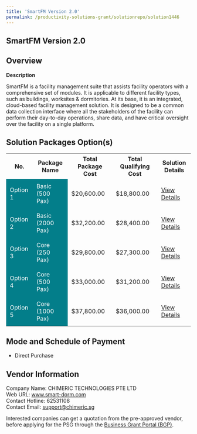 ```yaml
---
title: 'SmartFM Version 2.0'
permalink: /productivity-solutions-grant/solutionrepo/solution1446
---
```


## SmartFM Version 2.0

## Overview

**Description**

SmartFM is a facility management suite that assists facility operators with a comprehensive set of modules. It is applicable to different facility types, such as buildings, worksites & dormitories. At its base, it is an integrated, cloud-based facility management solution. It is designed to be a common data collection interface where all the stakeholders of the facility can perform their day-to-day operations, share data, and have critical oversight over the facility on a single platform.

## Solution Packages Option(s)

<table>
<tr>
<th><b>No.</b></th>
<th><b>Package Name</b></th>
<th><b>Total Package Cost</b></th>
<th><b>Total Qualifying Cost</b></th>
<th><b>Solution Details</b></th>
</tr>
<tr>
<td style='padding: 10px; background-color: #037E8A; color: #FFFFFF;'>Option 1</td>
<td style='padding: 10px; background-color: #037E8A; color: #FFFFFF;'>Basic (500 Pax)</td>
<td style='padding: 10px;'>$20,600.00</td>
<td style='padding: 10px;'>$18,800.00</td>
<td style='padding: 10px;'><a href='/images/psg/CHIMERIC_SmartFM_Desensitised_Annex3_Part1.pdf ' target='_blank'>View Details</a></td>
</tr>
<tr>
<td style='padding: 10px; background-color: #037E8A; color: #FFFFFF;'>Option 2</td>
<td style='padding: 10px; background-color: #037E8A; color: #FFFFFF;'>Basic (2000 Pax)</td>
<td style='padding: 10px;'>$32,200.00</td>
<td style='padding: 10px;'>$28,400.00</td>
<td style='padding: 10px;'><a href='/images/psg/CHIMERIC_SmartFM_Desensitised_Annex3_Part2.pdf ' target='_blank'>View Details</a></td>
</tr>
<tr>
<td style='padding: 10px; background-color: #037E8A; color: #FFFFFF;'>Option 3</td>
<td style='padding: 10px; background-color: #037E8A; color: #FFFFFF;'>Core (250 Pax)</td>
<td style='padding: 10px;'>$29,800.00</td>
<td style='padding: 10px;'>$27,300.00</td>
<td style='padding: 10px;'><a href='/images/psg/CHIMERIC_SmartFM_Desensitised_Annex3_Part3.pdf ' target='_blank'>View Details</a></td>
</tr>
<tr>
<td style='padding: 10px; background-color: #037E8A; color: #FFFFFF;'>Option 4</td>
<td style='padding: 10px; background-color: #037E8A; color: #FFFFFF;'>Core (500 Pax)</td>
<td style='padding: 10px;'>$33,000.00</td>
<td style='padding: 10px;'>$31,200.00</td>
<td style='padding: 10px;'><a href='/images/psg/CHIMERIC_SmartFM_Desensitised_Annex3_Part4.pdf ' target='_blank'>View Details</a></td>
</tr>
<tr>
<td style='padding: 10px; background-color: #037E8A; color: #FFFFFF;'>Option 5</td>
<td style='padding: 10px; background-color: #037E8A; color: #FFFFFF;'>Core (1000 Pax)</td>
<td style='padding: 10px;'>$37,800.00</td>
<td style='padding: 10px;'>$36,000.00</td>
<td style='padding: 10px;'><a href='/images/psg/CHIMERIC_SmartFM_Desensitised_Annex3_Part5.pdf ' target='_blank'>View Details</a></td>
</tr>
</table>

## Mode and Schedule of Payment

 - Direct Purchase

## Vendor Information

 Company Name: CHIMERIC TECHNOLOGIES PTE LTD<br>Web URL: www.smart-dorm.com <br>Contact Hotline: 62531108 <br>Contact Email: support@chimeric.sg <br>

Interested companies can get a quotation from the pre-approved vendor, before applying for the PSG through the <a href='https://www.businessgrants.gov.sg/' target='_blank' rel='noopener'>Business Grant Portal (BGP)</a>.

<script src="/jquery/resize-tables.js"></script>
